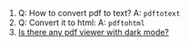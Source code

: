  1. Q: How to convert pdf to text? A: `pdftotext`
 2. Q: Convert it to html: A: `pdftohtml`
 3. [Is there any pdf viewer with dark mode?](https://askubuntu.com/questions/1130512/is-there-any-pdf-viewer-with-dark-mode)

